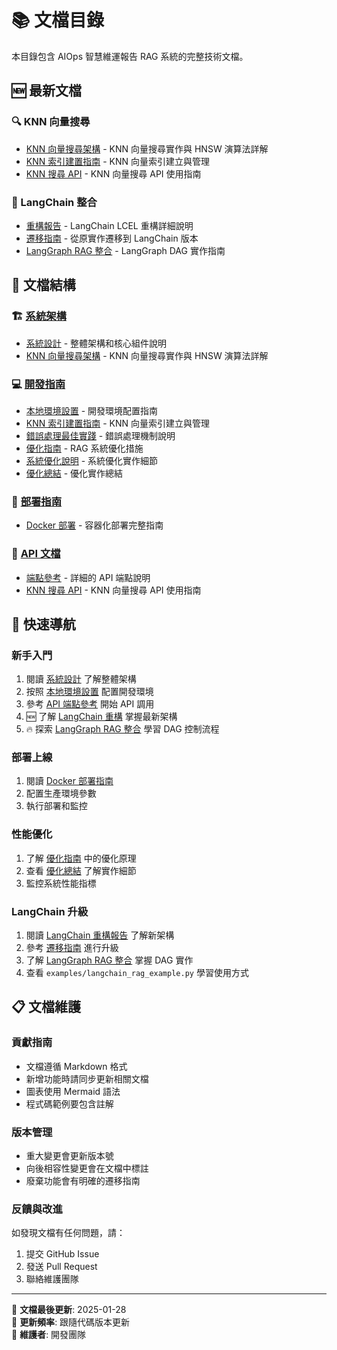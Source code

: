 # 📚 文檔目錄

本目錄包含 AIOps 智慧維運報告 RAG 系統的完整技術文檔。

## 🆕 最新文檔

### 🔍 KNN 向量搜尋
- [KNN 向量搜尋架構](./architecture/knn-vector-search.md) - KNN 向量搜尋實作與 HNSW 演算法詳解
- [KNN 索引建置指南](./development/knn-index-guide.md) - KNN 向量索引建立與管理
- [KNN 搜尋 API](./api/knn-search-api.md) - KNN 向量搜尋 API 使用指南

### 🔗 LangChain 整合
- [重構報告](./langchain_refactoring_report.md) - LangChain LCEL 重構詳細說明
- [遷移指南](./langchain_migration_guide.md) - 從原實作遷移到 LangChain 版本
- [LangGraph RAG 整合](./README_LANGGRAPH_INTEGRATION.md) - LangGraph DAG 實作指南

## 📁 文檔結構

### 🏗️ [系統架構](./architecture/)
- [系統設計](./architecture/system-design.md) - 整體架構和核心組件說明
- [KNN 向量搜尋架構](./architecture/knn-vector-search.md) - KNN 向量搜尋實作與 HNSW 演算法詳解

### 💻 [開發指南](./development/)
- [本地環境設置](./development/local-setup.md) - 開發環境配置指南
- [KNN 索引建置指南](./development/knn-index-guide.md) - KNN 向量索引建立與管理
- [錯誤處理最佳實踐](./development/error-handling.md) - 錯誤處理機制說明
- [優化指南](./development/optimization-guide.md) - RAG 系統優化措施
- [系統優化說明](./development/optimizations.md) - 系統優化實作細節
- [優化總結](./development/OPTIMIZATION_SUMMARY.md) - 優化實作總結

### 🚀 [部署指南](./deployment/)
- [Docker 部署](./deployment/docker-guide.md) - 容器化部署完整指南

### 📡 [API 文檔](./api/)
- [端點參考](./api/endpoints.md) - 詳細的 API 端點說明
- [KNN 搜尋 API](./api/knn-search-api.md) - KNN 向量搜尋 API 使用指南

## 🔗 快速導航

### 新手入門
1. 閱讀 [系統設計](./architecture/system-design.md) 了解整體架構
2. 按照 [本地環境設置](./development/local-setup.md) 配置開發環境
3. 參考 [API 端點參考](./api/endpoints.md) 開始 API 調用
4. 🆕 了解 [LangChain 重構](./langchain_refactoring_report.md) 掌握最新架構
5. 🔥 探索 [LangGraph RAG 整合](./README_LANGGRAPH_INTEGRATION.md) 學習 DAG 控制流程

### 部署上線
1. 閱讀 [Docker 部署指南](./deployment/docker-guide.md)
2. 配置生產環境參數
3. 執行部署和監控

### 性能優化
1. 了解 [優化指南](./development/optimization-guide.md) 中的優化原理
2. 查看 [優化總結](./development/OPTIMIZATION_SUMMARY.md) 了解實作細節
3. 監控系統性能指標

### LangChain 升級
1. 閱讀 [LangChain 重構報告](./langchain_refactoring_report.md) 了解新架構
2. 參考 [遷移指南](./langchain_migration_guide.md) 進行升級
3. 了解 [LangGraph RAG 整合](./README_LANGGRAPH_INTEGRATION.md) 掌握 DAG 實作
4. 查看 `examples/langchain_rag_example.py` 學習使用方式

## 📋 文檔維護

### 貢獻指南
- 文檔遵循 Markdown 格式
- 新增功能時請同步更新相關文檔
- 圖表使用 Mermaid 語法
- 程式碼範例要包含註解

### 版本管理
- 重大變更會更新版本號
- 向後相容性變更會在文檔中標註
- 廢棄功能會有明確的遷移指南

### 反饋與改進
如發現文檔有任何問題，請：
1. 提交 GitHub Issue
2. 發送 Pull Request
3. 聯絡維護團隊

---

📝 **文檔最後更新**: 2025-01-28  
🔄 **更新頻率**: 跟隨代碼版本更新  
👥 **維護者**: 開發團隊